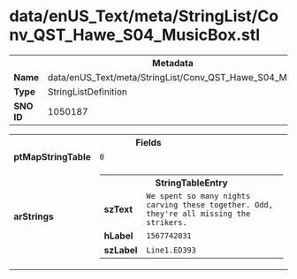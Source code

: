 <h1>data/enUS_Text/meta/StringList/Conv_QST_Hawe_S04_MusicBox.stl</h1><table><tr><th colspan="100%">Metadata</th></tr><tr><td><b>Name</b></td><td>data/enUS_Text/meta/StringList/Conv_QST_Hawe_S04_MusicBox.stl</td></tr><tr><td><b>Type</b></td><td>StringListDefinition</td></tr><tr><td><b>SNO ID</b></td><td>1050187</td></tr></table>

<table><tr><th colspan="100%">Fields</th></tr><tr><td><b>ptMapStringTable</b></td><td><code>0</code></td></tr><tr><td><b>arStrings</b></td><td><table><tr><th colspan="100%">StringTableEntry</th></tr><tr><td><b>szText</b></td><td><code>We spent so many nights carving these together. Odd, they're all missing the strikers.</code></td></tr><tr><td><b>hLabel</b></td><td><code>1567742031</code></td></tr><tr><td><b>szLabel</b></td><td><code>Line1.ED393</code></td></tr></table>


</td></tr></table>

